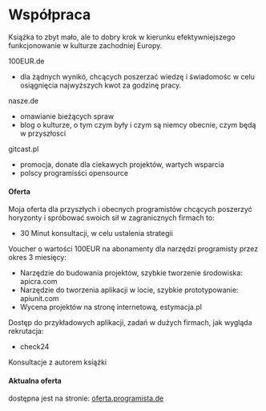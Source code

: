 # Współpraca

Książka to zbyt mało, ale to dobry krok w kierunku efektywniejszego funkcjonowanie w kulturze zachodniej Europy.


100EUR.de
+ dla żądnych wynikó, chcących poszerzać wiedzę i świadomośc w celu osiągnięcia najwyższych kwot za godzinę pracy.

nasze.de
+ omawianie bieżących spraw
+ blog o kulturze, o tym czym były i czym są niemcy obecnie, czym będą w przyszłosci

<!--devcast.pl-->
<!--+ głosowe zapiskui związane z dev, podcast-->

gitcast.pl
+ promocja, donate dla ciekawych projektów, wartych wsparcia
+ polscy programisści opensource


#### Oferta
Moja oferta dla przyszłych i obecnych programistów chcących poszerzyć horyzonty i spróbować swoich sił w zagranicznych firmach to:

+ 30 Minut konsultacji, w celu ustalenia strategii

Voucher o wartości 100EUR na abonamenty dla narzędzi programisty przez okres 3 miesięcy:

+ Narzędzie do budowania projektów, szybkie tworzenie środowiska: apicra.com
+ Narzędzie do tworzenia aplikacji w locie, szybkie prototypowanie: apiunit.com
+ Wycena projektów na stronę internetową, estymacja.pl


<!--Darmowe źródła wiedzy:-->
<!--+ Najnowsze narzędzia Devops: devtoolsbox.com-->
  
Dostęp do przykładowych aplikacji, zadań w dużych firmach, jak wygląda rekrutacja:

+ check24

Konsultacje z autorem książki


#### Aktualna oferta 
dostępna jest na stronie: 
[oferta.programista.de](https://oferta.programista.de/)
